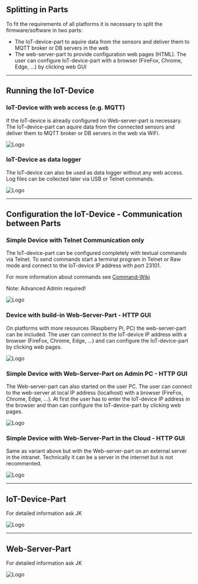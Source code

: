 ## Splitting in Parts

To fit the requirements of all platforms it is necessary to split the firmware/software in two parts:
* The IoT-device-part to aquire data from the sensors and deliver them to MQTT broker or DB servers in the web
* The web-server-part to provide configuration web pages (HTML). The user can configure IoT-device-part with a browser (FireFox, Chrome, Edge, ...) by clicking web GUI

-------------

## Running the IoT-Device


### IoT-Device with web access (e.g. MQTT)

If the IoT-device is already configured no Web-server-part is necessary. The IoT-device-part can aquire data from the connected sensors and deliver them to MQTT broker or DB servers in the web via WiFi.

![Logo](https://github.com/fablab-wue/ezPiC/blob/master/doc/Device5.svg)


### IoT-Device as data logger

The IoT-device can also be used as data logger without any web access. Log files can be collected later via USB or Telnet commands.

![Logo](https://github.com/fablab-wue/ezPiC/blob/master/doc/Device6.svg)

-------------

## Configuration the IoT-Device - Communication between Parts


### Simple Device with Telnet Communication only

The IoT-device-part can be configured completely with textual commands via Telnet. To send commands start a terminal program in Telnet or Raw mode and connect to the IoT-device IP address with port 23101.

For more information about commands see [Command-Wiki](https://github.com/fablab-wue/ezPiC/wiki/Commands)

Note: Advanced Admin required!

![Logo](https://github.com/fablab-wue/ezPiC/blob/master/doc/Device1.svg)


### Device with build-in Web-Server-Part - HTTP GUI

On platforms with more resources (Raspberry Pi, PC) the web-server-part can be included. The user can connect to the IoT-device IP address with a browser (FireFox, Chrome, Edge, ...) and can configure the IoT-device-part by clicking web pages.

![Logo](https://github.com/fablab-wue/ezPiC/blob/master/doc/Device2.svg)


### Simple Device with Web-Server-Part on Admin PC - HTTP GUI

The Web-server-part can also started on the user PC. The user can connect to the web-server at local IP address (localhost) with a browser (FireFox, Chrome, Edge, ...). At first the user has to enter the IoT-device IP address in the browser and than can configure the IoT-device-part by clicking web pages.

![Logo](https://github.com/fablab-wue/ezPiC/blob/master/doc/Device3.svg)


### Simple Device with Web-Server-Part in the Cloud - HTTP GUI

Same as variant above but with the Web-server-part on an external server in the intranet. Technically it can be a server in the internet but is not recommented.

![Logo](https://github.com/fablab-wue/ezPiC/blob/master/doc/Device4.svg)

-------------

## IoT-Device-Part

For detailed information ask JK

![Logo](https://github.com/fablab-wue/ezPiC/blob/master/doc/Modules_IoT.svg)

-------------

## Web-Server-Part

For detailed information ask JK

![Logo](https://github.com/fablab-wue/ezPiC/blob/master/doc/Modules_Web.svg)

